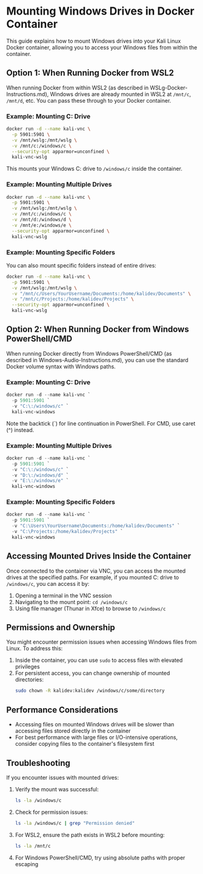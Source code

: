 # Mounting Windows Drives in Docker Container

This guide explains how to mount Windows drives into your Kali Linux Docker container, allowing you to access your Windows files from within the container.

## Option 1: When Running Docker from WSL2

When running Docker from within WSL2 (as described in WSLg-Docker-Instructions.md), Windows drives are already mounted in WSL2 at `/mnt/c`, `/mnt/d`, etc. You can pass these through to your Docker container.

### Example: Mounting C: Drive

```bash
docker run -d --name kali-vnc \
  -p 5901:5901 \
  -v /mnt/wslg:/mnt/wslg \
  -v /mnt/c:/windows/c \
  --security-opt apparmor=unconfined \
  kali-vnc-wslg
```

This mounts your Windows C: drive to `/windows/c` inside the container.

### Example: Mounting Multiple Drives

```bash
docker run -d --name kali-vnc \
  -p 5901:5901 \
  -v /mnt/wslg:/mnt/wslg \
  -v /mnt/c:/windows/c \
  -v /mnt/d:/windows/d \
  -v /mnt/e:/windows/e \
  --security-opt apparmor=unconfined \
  kali-vnc-wslg
```

### Example: Mounting Specific Folders

You can also mount specific folders instead of entire drives:

```bash
docker run -d --name kali-vnc \
  -p 5901:5901 \
  -v /mnt/wslg:/mnt/wslg \
  -v "/mnt/c/Users/YourUsername/Documents:/home/kalidev/Documents" \
  -v "/mnt/c/Projects:/home/kalidev/Projects" \
  --security-opt apparmor=unconfined \
  kali-vnc-wslg
```

## Option 2: When Running Docker from Windows PowerShell/CMD

When running Docker directly from Windows PowerShell/CMD (as described in Windows-Audio-Instructions.md), you can use the standard Docker volume syntax with Windows paths.

### Example: Mounting C: Drive

```powershell
docker run -d --name kali-vnc `
  -p 5901:5901 `
  -v "C:\:/windows/c" `
  kali-vnc-windows
```

Note the backtick (`) for line continuation in PowerShell. For CMD, use caret (^) instead.

### Example: Mounting Multiple Drives

```powershell
docker run -d --name kali-vnc `
  -p 5901:5901 `
  -v "C:\:/windows/c" `
  -v "D:\:/windows/d" `
  -v "E:\:/windows/e" `
  kali-vnc-windows
```

### Example: Mounting Specific Folders

```powershell
docker run -d --name kali-vnc `
  -p 5901:5901 `
  -v "C:\Users\YourUsername\Documents:/home/kalidev/Documents" `
  -v "C:\Projects:/home/kalidev/Projects" `
  kali-vnc-windows
```

## Accessing Mounted Drives Inside the Container

Once connected to the container via VNC, you can access the mounted drives at the specified paths. For example, if you mounted C: drive to `/windows/c`, you can access it by:

1. Opening a terminal in the VNC session
2. Navigating to the mount point: `cd /windows/c`
3. Using file manager (Thunar in Xfce) to browse to `/windows/c`

## Permissions and Ownership

You might encounter permission issues when accessing Windows files from Linux. To address this:

1. Inside the container, you can use `sudo` to access files with elevated privileges
2. For persistent access, you can change ownership of mounted directories:
   ```bash
   sudo chown -R kalidev:kalidev /windows/c/some/directory
   ```

## Performance Considerations

- Accessing files on mounted Windows drives will be slower than accessing files stored directly in the container
- For best performance with large files or I/O-intensive operations, consider copying files to the container's filesystem first

## Troubleshooting

If you encounter issues with mounted drives:

1. Verify the mount was successful:
   ```bash
   ls -la /windows/c
   ```

2. Check for permission issues:
   ```bash
   ls -la /windows/c | grep "Permission denied"
   ```

3. For WSL2, ensure the path exists in WSL2 before mounting:
   ```bash
   ls -la /mnt/c
   ```

4. For Windows PowerShell/CMD, try using absolute paths with proper escaping
